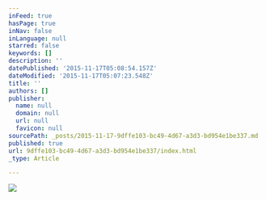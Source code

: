 ```yaml
---
inFeed: true
hasPage: true
inNav: false
inLanguage: null
starred: false
keywords: []
description: ''
datePublished: '2015-11-17T05:08:54.157Z'
dateModified: '2015-11-17T05:07:23.548Z'
title: ''
authors: []
publisher:
  name: null
  domain: null
  url: null
  favicon: null
sourcePath: _posts/2015-11-17-9dffe103-bc49-4d67-a3d3-bd954e1be337.md
published: true
url: 9dffe103-bc49-4d67-a3d3-bd954e1be337/index.html
_type: Article

---
```

![](https://the-grid-user-content.s3-us-west-2.amazonaws.com/f5fdad44-22d4-4736-830d-c0598d05f70e.jpg)